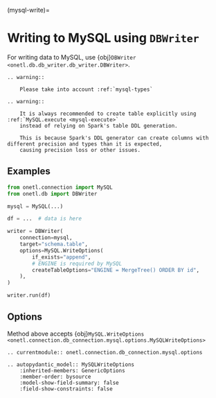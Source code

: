 (mysql-write)=

# Writing to MySQL using `DBWriter`

For writing data to MySQL, use {obj}`DBWriter <onetl.db.db_writer.db_writer.DBWriter>`.

```{eval-rst}
.. warning::

    Please take into account :ref:`mysql-types`
```

```{eval-rst}
.. warning::

    It is always recommended to create table explicitly using :ref:`MySQL.execute <mysql-execute>`
    instead of relying on Spark's table DDL generation.

    This is because Spark's DDL generator can create columns with different precision and types than it is expected,
    causing precision loss or other issues.
```

## Examples

```python
from onetl.connection import MySQL
from onetl.db import DBWriter

mysql = MySQL(...)

df = ...  # data is here

writer = DBWriter(
    connection=mysql,
    target="schema.table",
    options=MySQL.WriteOptions(
        if_exists="append",
        # ENGINE is required by MySQL
        createTableOptions="ENGINE = MergeTree() ORDER BY id",
    ),
)

writer.run(df)
```

## Options

Method above accepts {obj}`MySQL.WriteOptions <onetl.connection.db_connection.mysql.options.MySQLWriteOptions>`

```{eval-rst}
.. currentmodule:: onetl.connection.db_connection.mysql.options
```

```{eval-rst}
.. autopydantic_model:: MySQLWriteOptions
    :inherited-members: GenericOptions
    :member-order: bysource
    :model-show-field-summary: false
    :field-show-constraints: false
```
